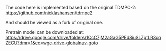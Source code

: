 The code here is implemented based on the original TDMPC-2: https://github.com/nicklashansen/tdmpc2

And should be viewed as a fork of original one.

Pretrain model can be downloaded at: https://drive.google.com/drive/folders/1CcC7jM2aGaG5PEd8iuSLZgtLR3cqZECU?dmr=1&ec=wgc-drive-globalnav-goto
